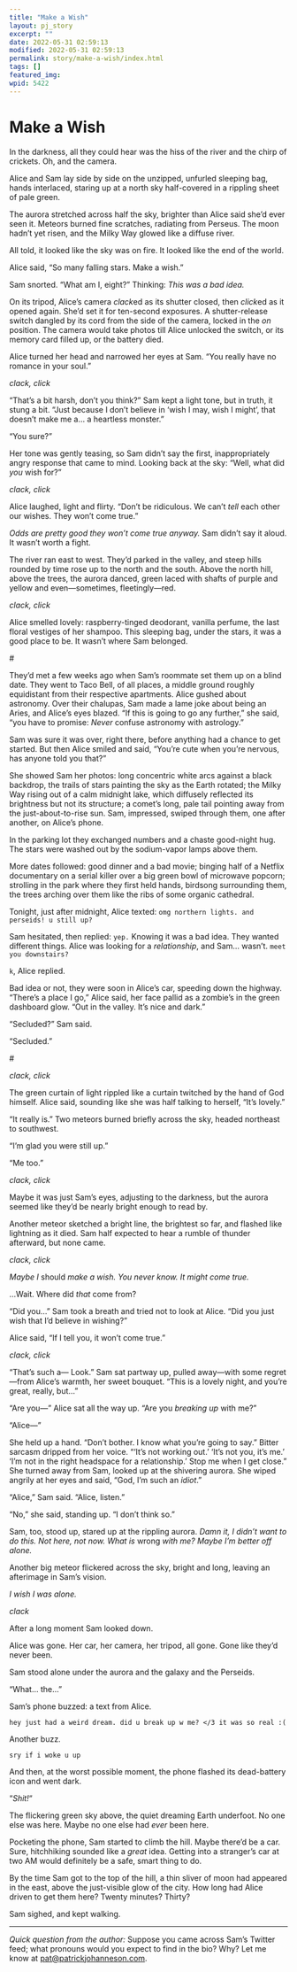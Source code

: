 ```yaml
---
title: "Make a Wish"
layout: pj_story
excerpt: ""
date: 2022-05-31 02:59:13
modified: 2022-05-31 02:59:13
permalink: story/make-a-wish/index.html
tags: []
featured_img: 
wpid: 5422
---
```


# Make a Wish

In the darkness, all they could hear was the hiss of the river and the chirp of crickets. Oh, and the camera.

Alice and Sam lay side by side on the unzipped, unfurled sleeping bag, hands interlaced, staring up at a north sky half-covered in a rippling sheet of pale green.

The aurora stretched across half the sky, brighter than Alice said she’d ever seen it. Meteors burned fine scratches, radiating from Perseus. The moon hadn’t yet risen, and the Milky Way glowed like a diffuse river.

All told, it looked like the sky was on fire. It looked like the end of the world.

Alice said, “So many falling stars. Make a wish.”

Sam snorted. “What am I, eight?” Thinking: *This was a bad idea.*

On its tripod, Alice’s camera *clack*ed as its shutter closed, then *click*ed as it opened again. She’d set it for ten-second exposures. A shutter-release switch dangled by its cord from the side of the camera, locked in the *on* position. The camera would take photos till Alice unlocked the switch, or its memory card filled up, or the battery died.

Alice turned her head and narrowed her eyes at Sam. “You really have no romance in your soul.”

*clack, click*

“That’s a bit harsh, don’t you think?” Sam kept a light tone, but in truth, it stung a bit. “Just because I don’t believe in ‘wish I may, wish I might’, that doesn’t make me a… a heartless monster.”

“You sure?”

Her tone was gently teasing, so Sam didn’t say the first, inappropriately angry response that came to mind. Looking back at the sky: “Well, what did *you* wish for?”

*clack, click*

Alice laughed, light and flirty. “Don’t be ridiculous. We can’t *tell* each other our wishes. They won’t come true.”

*Odds are pretty good they won’t come true anyway.* Sam didn’t say it aloud. It wasn’t worth a fight.

The river ran east to west. They’d parked in the valley, and steep hills rounded by time rose up to the north and the south. Above the north hill, above the trees, the aurora danced, green laced with shafts of purple and yellow and even—sometimes, fleetingly—red.

*clack, click*

Alice smelled lovely: raspberry-tinged deodorant, vanilla perfume, the last floral vestiges of her shampoo. This sleeping bag, under the stars, it was a good place to be. It wasn’t where Sam belonged.

\#

They’d met a few weeks ago when Sam’s roommate set them up on a blind date. They went to Taco Bell, of all places, a middle ground roughly equidistant from their respective apartments. Alice gushed about astronomy. Over their chalupas, Sam made a lame joke about being an Aries, and Alice’s eyes blazed. “If this is going to go any further,” she said, “you have to promise: *Never* confuse astronomy with astrology.”

Sam was sure it was over, right there, before anything had a chance to get started. But then Alice smiled and said, “You’re cute when you’re nervous, has anyone told you that?”

She showed Sam her photos: long concentric white arcs against a black backdrop, the trails of stars painting the sky as the Earth rotated; the Milky Way rising out of a calm midnight lake, which diffusely reflected its brightness but not its structure; a comet’s long, pale tail pointing away from the just-about-to-rise sun. Sam, impressed, swiped through them, one after another, on Alice’s phone.

In the parking lot they exchanged numbers and a chaste good-night hug. The stars were washed out by the sodium-vapor lamps above them.

More dates followed: good dinner and a bad movie; binging half of a Netflix documentary on a serial killer over a big green bowl of microwave popcorn; strolling in the park where they first held hands, birdsong surrounding them, the trees arching over them like the ribs of some organic cathedral.

Tonight, just after midnight, Alice texted: `omg northern lights. and perseids! u still up?`

Sam hesitated, then replied: `yep.` Knowing it was a bad idea. They wanted different things. Alice was looking for a *relationship*, and Sam… wasn’t. `meet you downstairs?`

`k`, Alice replied.

Bad idea or not, they were soon in Alice’s car, speeding down the highway. “There’s a place I go,” Alice said, her face pallid as a zombie’s in the green dashboard glow. “Out in the valley. It’s nice and dark.”

“Secluded?” Sam said.

“Secluded.”

\#

*clack, click*

The green curtain of light rippled like a curtain twitched by the hand of God himself. Alice said, sounding like she was half talking to herself, “It’s lovely.”

“It really is.” Two meteors burned briefly across the sky, headed northeast to southwest.

“I’m glad you were still up.”

“Me too.”

*clack, click*

Maybe it was just Sam’s eyes, adjusting to the darkness, but the aurora seemed like they’d be nearly bright enough to read by.

Another meteor sketched a bright line, the brightest so far, and flashed like lightning as it died. Sam half expected to hear a rumble of thunder afterward, but none came.

*clack, click*

*Maybe I* should *make a wish. You never know. It might come true.*

…Wait. Where did *that* come from?

“Did you…” Sam took a breath and tried not to look at Alice. “Did you just wish that I’d believe in wishing?”

Alice said, “If I tell you, it won’t come true.”

*clack, click*

“That’s such a— Look.” Sam sat partway up, pulled away—with some regret—from Alice’s warmth, her sweet bouquet. “This is a lovely night, and you’re great, really, but…”

“Are you—” Alice sat all the way up. “Are you *breaking up* with me?”

“Alice—”

She held up a hand. “Don’t bother. I know what you’re going to say.” Bitter sarcasm dripped from her voice. “‘It’s not working out.’ ‘It’s not you, it’s me.’ ‘I’m not in the right headspace for a relationship.’ Stop me when I get close.” She turned away from Sam, looked up at the shivering aurora. She wiped angrily at her eyes and said, “God, I’m such an *idiot*.”

“Alice,” Sam said. “Alice, listen.”

“No,” she said, standing up. “I don’t think so.”

Sam, too, stood up, stared up at the rippling aurora. *Damn it, I didn’t want to do this. Not here, not now. What is* wrong *with me? Maybe I’m better off alone.*

Another big meteor flickered across the sky, bright and long, leaving an afterimage in Sam’s vision.

*I wish I was alone.*

*clack*

After a long moment Sam looked down.

Alice was gone. Her car, her camera, her tripod, all gone. Gone like they’d never been.

Sam stood alone under the aurora and the galaxy and the Perseids.

“What… the…”

Sam’s phone buzzed: a text from Alice.

`hey just had a weird dream. did u break up w me? </3 it was so real :(`

Another buzz.

`sry if i woke u up`

And then, at the worst possible moment, the phone flashed its dead-battery icon and went dark.

“*Shit!*“

The flickering green sky above, the quiet dreaming Earth underfoot. No one else was here. Maybe no one else had *ever* been here.

Pocketing the phone, Sam started to climb the hill. Maybe there’d be a car. Sure, hitchhiking sounded like a *great* idea. Getting into a stranger’s car at two AM would definitely be a safe, smart thing to do.

By the time Sam got to the top of the hill, a thin sliver of moon had appeared in the east, above the just-visible glow of the city. How long had Alice driven to get them here? Twenty minutes? Thirty?

Sam sighed, and kept walking.

- - - - - -

*Quick question from the author:* Suppose you came across Sam’s Twitter feed; what pronouns would you expect to find in the bio? Why? Let me know at <pat@patrickjohanneson.com>.